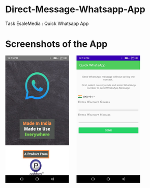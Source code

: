 # Direct-Message-Whatsapp-App
Task EsaleMedia : Quick Whatsapp App

# Screenshots of the App 
<img src="https://github.com/JyotiJauhari/Direct-Message-Whatsapp-App/blob/main/Screenshot/splash_SS.jpeg" width = "200" height = "400"  >	 							
<img src="https://github.com/JyotiJauhari/Direct-Message-Whatsapp-App/blob/main/Screenshot/MainScreen_SS.jpeg" width = "200" height = "400" hspace="20" > 				
